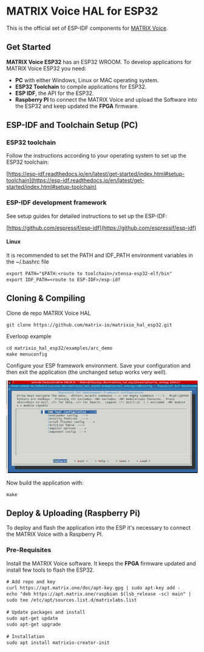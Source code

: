 # MATRIX Voice HAL for ESP32
This is the official set of ESP-IDF components for [MATRIX Voice](https://www.matrix.one/products/voice). 

## Get Started

**MATRIX Voice ESP32** has an ESP32 WROOM. To develop applications for MATRIX Voice ESP32 you need:

* **PC** with either Windows, Linux or MAC operating system.
* **ESP32 Toolchain** to compile applications for ESP32.
* **ESP IDF**, the API for the ESP32.
* **Raspberry PI** to connect the MATRIX Voice and upload the Software into the ESP32 and keep updated the **FPGA** firmware.

## ESP-IDF and Toolchain Setup (PC)

### ESP32 toolchain 

Follow the instructions according to your operating system to set up the ESP32 toolchain:

[https://esp-idf.readthedocs.io/en/latest/get-started/index.html#setup-toolchain](https://esp-idf.readthedocs.io/en/latest/get-started/index.html#setup-toolchain)

### ESP-IDF development framework

See setup guides for detailed instructions to set up the ESP-IDF:

[https://github.com/espressif/esp-idf](https://github.com/espressif/esp-idf)

#### Linux

It is recommended to set the PATH and IDF_PATH environment variables in the ~/.bashrc file

```
export PATH="$PATH:<route to toolchain>/xtensa-esp32-elf/bin"
export IDF_PATH=<route to ESP-IDF>/esp-idf
```

## Cloning & Compiling 

Clone de repo MATRIX Voice HAL

```
git clone https://github.com/matrix-io/matrixio_hal_esp32.git
```

Everloop example

```
cd matrixio_hal_esp32/examples/arc_demo
make menuconfig
```

Configure your ESP framework environment. Save your configuration and then exit the application (the unchanged setup works very well). 

![ESP Framework configuration](ESP-IDF_config.png)

Now build the application with:

```
make
```

## Deploy & Uploading (Raspberry Pi)

To deploy and flash the application into the ESP it's necessary to connect the MATRIX Voice with a Raspberry PI.  

### Pre-Requisites

Install the MATRIX Voice software. It keeps the **FPGA** firmware updated and install few tools to flash the ESP32. 

```
# Add repo and key
curl https://apt.matrix.one/doc/apt-key.gpg | sudo apt-key add -
echo "deb https://apt.matrix.one/raspbian $(lsb_release -sc) main" | sudo tee /etc/apt/sources.list.d/matrixlabs.list

# Update packages and install
sudo apt-get update
sudo apt-get upgrade

# Installation
sudo apt install matrixio-creator-init
```



